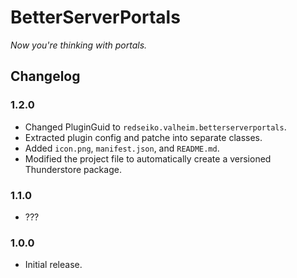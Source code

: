 ﻿# BetterServerPortals

*Now you're thinking with portals.*

## Changelog

### 1.2.0

  * Changed PluginGuid to `redseiko.valheim.betterserverportals`.
  * Extracted plugin config and patche into separate classes.
  * Added `icon.png`, `manifest.json`, and `README.md`.
  * Modified the project file to automatically create a versioned Thunderstore package.

### 1.1.0

  * ???

### 1.0.0

  * Initial release.

